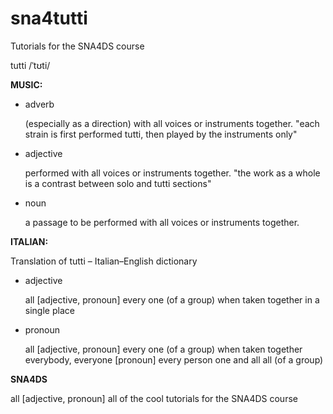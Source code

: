 # sna4tutti
Tutorials for the SNA4DS course


tutti
/ˈtʊti/


**MUSIC:**

* adverb

    (especially as a direction) with all voices or instruments together.
    "each strain is first performed tutti, then played by the instruments only"

* adjective

    performed with all voices or instruments together.
    "the work as a whole is a contrast between solo and tutti sections"

* noun

    a passage to be performed with all voices or instruments together.


**ITALIAN:**

Translation of tutti – Italian–English dictionary

* adjective

    all [adjective, pronoun] every one (of a group) when taken together in a single place
 
* pronoun

    all [adjective, pronoun] every one (of a group) when taken together
    everybody, everyone [pronoun] every person
    one and all all (of a group)

**SNA4DS**

all [adjective, pronoun]
all of the cool tutorials for the SNA4DS course 
